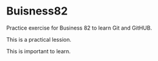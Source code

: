 # Buisness82
Practice exercise for Business 82 to learn Git and GitHUB. 

This is a practical lession.

This is important to learn.
